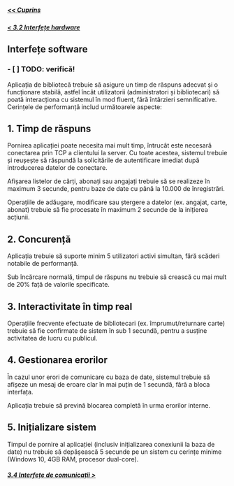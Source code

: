 ##### [<< Cuprins](../Cuprins.md)
##### [< 3.2 Interfețe hardware](3.2%20Interfețe%20hardware.md)
## Interfețe software
### - [ ] TODO: verifică!
Aplicația de bibliotecă trebuie să asigure un timp de răspuns adecvat și o funcționare stabilă, astfel încât utilizatorii (administratori și bibliotecari) să poată interacționa cu sistemul în mod fluent, fără întârzieri semnificative. Cerințele de performanță includ următoarele aspecte:
## 1. Timp de răspuns
Pornirea aplicației poate necesita mai mult timp, întrucât este necesară conectarea prin TCP a clientului la server. Cu toate acestea, sistemul trebuie și reușește să răspundă la solicitările de autentificare imediat după introducerea datelor de conectare.

Afișarea listelor de cărți, abonați sau angajați trebuie să se realizeze în maximum 3 secunde, pentru baze de date cu până la 10.000 de înregistrări.

Operațiile de adăugare, modificare sau ștergere a datelor (ex. angajat, carte, abonat) trebuie să fie procesate în maximum 2 secunde de la inițierea acțiunii.

## 2. Concurență
Aplicația trebuie să suporte minim 5 utilizatori activi simultan, fără scăderi notabile de performanță.

Sub încărcare normală, timpul de răspuns nu trebuie să crească cu mai mult de 20% față de valorile specificate.

## 3. Interactivitate în timp real
Operațiile frecvente efectuate de bibliotecari (ex. împrumut/returnare carte) trebuie să fie confirmate de sistem în sub 1 secundă, pentru a susține activitatea de lucru cu publicul.

## 4. Gestionarea erorilor
În cazul unor erori de comunicare cu baza de date, sistemul trebuie să afișeze un mesaj de eroare clar în mai puțin de 1 secundă, fără a bloca interfața.

Aplicația trebuie să prevină blocarea completă în urma erorilor interne.

## 5. Inițializare sistem
Timpul de pornire al aplicației (inclusiv inițializarea conexiunii la baza de date) nu trebuie să depășească 5 secunde pe un sistem cu cerințe minime (Windows 10, 4GB RAM, procesor dual-core).
##### [3.4 Interfețe de comunicații >](3.4%20Interfețe%20de%20comunicații.md)
